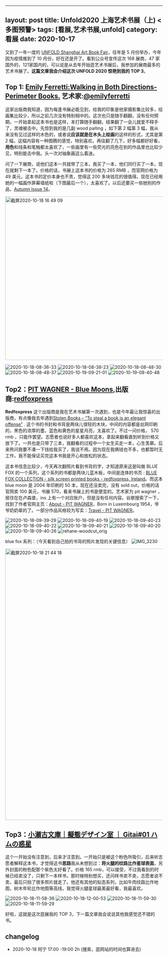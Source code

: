 
---
layout: post
title: Unfold2020 上海艺术书展（上) <多图预警>
tags: [看展,艺术书展,unfold]
category: 看展
date: 2020-10-17
---

又到了一年一度的 [UNFOLD Shanghai Art Book Fair](http://www.shanghaiartbookfair.com/)，往年是 5 月份举办，今年因为疫情推到了 10 月份，好在还是开了。看到公众号宣传这次 168 展商，47 家国外的，121家国内的，可以说是从去年开始逛艺术书展后，我参加的展商最多的艺术书展了。**这篇文章我会介绍这次 UNFOLD 2020 惊艳到我的 TOP 3**。

## Top 1: [Emily Ferretti:Walking in Both Directions-Perimeter Books.](https://www.perimeterbooks.com/products/pre-order-emily-ferretti-walking-in-both-directions?_pos=1&_sid=140798197&_ss=r) 艺术家:[@emilyferretti](https://www.instagram.com/emilyferretti/)

这家出版商我知道，因为每逢书展必能见到，给我的印象是他家摄影集比较多，绘画集比较少，所以之前几次没有特别相中的。这次也只是随手翻翻，没有任何预期，一开始拿起这本书也是这样，本打算随手翻翻，结果翻了一会儿就爱不释手了，灵魂被击中。先惊到我的是几副 wood paiting ，如下第 2 幅第 3 幅，我从来没有见过这样的木色的，或者说**应该就是在木头上绘画**的这样的形式，尤其是第 2 幅，这幅内容有一种图腾的感觉，特别喜欢。再往翻了几下，好多幅都好好看，**用色**和线条和笔触都太喜欢了，一些画里有一些荧光的亮色在别的作品里也比较少见，特别能击中我。头一次对抽象画这么着迷。

问了一下展商，说他们这本一共就带了三本，我买了一本，他们同行买了一本，现在就剩下一本了。价格的话，书展上这本书的价格为 265 RMB ，而官网价格为 49 美元，这本书的定价本身也不贵，觉得这 200 多块钱花的很值得。现在已经用她的一幅画作屏幕墙纸啦（下图最后一个），太喜欢了。以后还要买一些她别的作品，[Autumn Issue 14](https://artmazemag.com/autumn-issue-14/)。

<img width="521" alt="截屏2020-10-18 16 49 09" src="https://user-images.githubusercontent.com/20737239/96362726-ebc52d80-1161-11eb-94d7-7665c52096b2.png">

![2020-10-18-08-36-33](https://user-images.githubusercontent.com/20737239/96362722-e23bc580-1161-11eb-8706-480370cd54bb.jpg)
![2020-10-18-08-38-23](https://user-images.githubusercontent.com/20737239/96362721-e1a32f00-1161-11eb-8be3-7a81ec0a3c2d.jpg)
![2020-10-18-08-48-30](https://user-images.githubusercontent.com/20737239/96362719-e10a9880-1161-11eb-93bb-bd86c3ce3af7.jpg)
![2020-10-18-08-48-37](https://user-images.githubusercontent.com/20737239/96362717-dfd96b80-1161-11eb-851f-0bc2ef48e588.jpg)
![2020-10-19-09-21-01](https://user-images.githubusercontent.com/20737239/96426170-7758c000-122f-11eb-8c48-4e3d2c95ba28.jpg)
![2020-10-19-08-40-48](https://user-images.githubusercontent.com/20737239/96422066-22667b00-122a-11eb-8b4f-ae36811e34fa.jpg)

## Top2：[PIT WAGNER - Blue Moons](http://www.redfoxpress.com/blue.wagner.html),出版商:[redfoxpress](http://www.redfoxpress.com/) 

**Redfoxpress** 这个出版商是我在艺术书展第一次遇到，也是今年最让我惊喜的出版商，有点像我去年遇到[Stolen Books – “To steal a book is an elegant offense”](https://stolenbooks.pt/) . 这个书的书封和书背是两块儿很轻的木块，中间的内容都是丝网印刷的，黑色的浓厚的墨，蓝色和黄色的星星月亮，太喜欢了。不过一问价格， 570 rmb ，只能作罢望。志愿者也说好多人都喜欢这本，拿起来翻看直到听到价格又放下了。一共也是只带了三本，我翻看的过程中一个女生买走一本，心生羡慕。后来熊问我要不凑一下钱给我买了，我说不用。因为现在我俩钱也不多，也都暂时无工作，我不能保证买完这本书我是开心和放松的状态。

这本书信息比较少，今天再次翻照片看到书背的字，才知道原来这是叫做 BLUE FOX 的一个系列，这个系列的书都是两块儿蓝木板，中间是连体的书页 :  [BLUE FOX COLLECTION - silk screen printed books - redfoxpress, Ireland](http://www.redfoxpress.com/bluefox.html)。而这本 blue moon 是 2004 年印刷的 50 本，现在还没卖完，没有 sold out，价格的话官网卖 100 美元，书展 570，看来书展上的书是便宜的。艺术家为 pit wagner ，居住在在卢森堡，ins 上有一个对应账户，但是没有任何内容。谷歌搜索了一下，找到了作者官网主页：[About - PIT WAGNER](http://www.pitwagner.lu/about.html)，Born in Luxembourg 1954，爷爷奶奶辈的了。一部分作品风格较为写实：[Travel - PIT WAGNER](http://www.pitwagner.lu/travel.html)。

![2020-10-18-09-39-29](https://user-images.githubusercontent.com/20737239/96363820-1d8dc280-1169-11eb-9223-9fb89b0dcc21.jpg)
![2020-10-18-09-40-19](https://user-images.githubusercontent.com/20737239/96363819-1bc3ff00-1169-11eb-89b1-d390b8c8bbb2.jpg)
![2020-10-18-09-40-23](https://user-images.githubusercontent.com/20737239/96363813-16ff4b00-1169-11eb-96c2-46b3d861a8a9.jpg)
![2020-10-18-09-40-22](https://user-images.githubusercontent.com/20737239/96363815-18c90e80-1169-11eb-8117-365007574e2f.jpg)
![2020-10-18-09-40-21](https://user-images.githubusercontent.com/20737239/96363817-19fa3b80-1169-11eb-88a6-1e8527ba0c36.jpg)
![2020-10-18-09-40-20](https://user-images.githubusercontent.com/20737239/96363818-1b2b6880-1169-11eb-8ce3-a1ed4cceb9be.jpg)
![2020-10-18-09-40-26](https://user-images.githubusercontent.com/20737239/96363810-11a20080-1169-11eb-83ff-704a35312fb8.jpg)
![rehane-woodcut_orig](https://user-images.githubusercontent.com/20737239/96365118-e3282380-1170-11eb-85aa-249546d2baec.jpg)


blue fox 系列：（今天看到自己拍的书背的照片发现的关键信息）
![IMG_3230](https://user-images.githubusercontent.com/20737239/96422488-a882c180-122a-11eb-9e06-7863dd671370.JPG)

<img width="864" alt="截屏2020-10-18 21 44 18" src="https://user-images.githubusercontent.com/20737239/96369181-1677ac00-118b-11eb-8177-788969636aee.png">


##  Top3：[小瀬古文庫｜擬態デザイン室 ｜ Gitai#01 ハムの惑星](https://gitaipress.com/project/01-ham-of-the-planet/)

这个一开始没有注意到，后来才注意到。一开始只是被这个粉色所吸引，后来听志愿者解释这本书，才觉得这书**思路**我从未想到过：**将火腿的纹路比作星球表面**，另外封面的粉色配那个紫色太好看了。价格 165 rmb，可以接受，不过我看到的时候已经卖没了，只剩下一本样书，那时候特别想买，还问样书卖不卖，志愿者说不卖，最后只拍了很多照片就走了。他还有其他的拟态系列，比如牛肉纹路比作地图，树木年轮比作地图等高线，我觉得火腿星球最美最好看，我最喜欢。

![2020-10-18-11-58-36](https://user-images.githubusercontent.com/20737239/96366776-77e44e80-117c-11eb-8342-e2bda6d6c0bf.jpg)
![2020-10-18-12-00-53](https://user-images.githubusercontent.com/20737239/96366817-aa8e4700-117c-11eb-8cc5-dd7264e5a33f.jpg)
![2020-10-18-11-59-30](https://user-images.githubusercontent.com/20737239/96366771-74e95e00-117c-11eb-8ebd-8162a8eaa826.jpg)
![2020-10-18-11-59-29](https://user-images.githubusercontent.com/20737239/96366774-774bb800-117c-11eb-8a58-3d9668dd2717.jpg)

好啦，这就是这次逛展我的 TOP 3，下一篇文章我会说说其他我感觉还不错的书。

## changelog 

- 2020-10-18 阿宁 17:00 -19:00 2h (搜索，逛网站的时间也算进去)